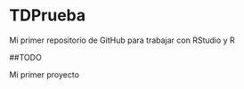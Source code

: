# TDPrueba
Mi primer repositorio de GitHub para trabajar con RStudio y R

##TODO

Mi primer proyecto

